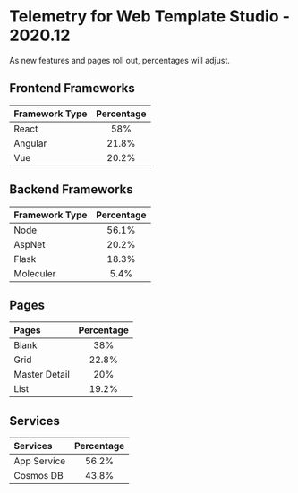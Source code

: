 # Telemetry for Web Template Studio - 2020.12

As new features and pages roll out, percentages  will adjust.

## Frontend Frameworks

|Framework Type|Percentage|
|:---|:---:|
|React|58%|
|Angular|21.8%|
|Vue|20.2%|

## Backend Frameworks

|Framework Type|Percentage|
|:---|:---:|
|Node|56.1%|
|AspNet|20.2%|
|Flask|18.3%|
|Moleculer|5.4%|

## Pages

|Pages|Percentage|
|:---|:---:|
|Blank|38%|
|Grid|22.8%|
|Master Detail|20%|
|List|19.2%|

## Services

|Services|Percentage|
|:---|:---:|
|App Service|56.2%|
|Cosmos DB|43.8%|
